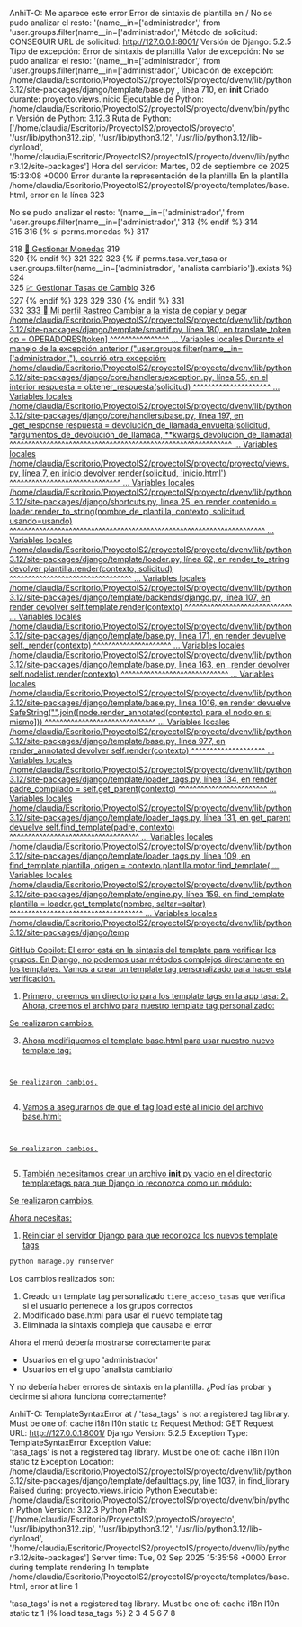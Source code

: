AnhiT-O: Me aparece este error Error de sintaxis de plantilla en /
No se pudo analizar el resto: '(name__in=['administrador',' from 'user.groups.filter(name__in=['administrador','
Método de solicitud:	CONSEGUIR
URL de solicitud:	http://127.0.0.1:8001/
Versión de Django:	5.2.5
Tipo de excepción:	Error de sintaxis de plantilla
Valor de excepción:	
No se pudo analizar el resto: '(name__in=['administrador',' from 'user.groups.filter(name__in=['administrador','
Ubicación de excepción:	/home/claudia/Escritorio/ProyectoIS2/proyectoIS/proyecto/dvenv/lib/python3.12/site-packages/django/template/base.py , línea 710, en __init__
Criado durante:	proyecto.views.inicio
Ejecutable de Python:	/home/claudia/Escritorio/ProyectoIS2/proyectoIS/proyecto/dvenv/bin/python
Versión de Python:	3.12.3
Ruta de Python:	
['/home/claudia/Escritorio/ProyectoIS2/proyectoIS/proyecto',
 '/usr/lib/python312.zip',
 '/usr/lib/python3.12',
 '/usr/lib/python3.12/lib-dynload',
 '/home/claudia/Escritorio/ProyectoIS2/proyectoIS/proyecto/dvenv/lib/python3.12/site-packages']
Hora del servidor:	Martes, 02 de septiembre de 2025 15:33:08 +0000
Error durante la representación de la plantilla
En la plantilla /home/claudia/Escritorio/ProyectoIS2/proyectoIS/proyecto/templates/base.html, error en la línea 323

No se pudo analizar el resto: '(name__in=['administrador',' from 'user.groups.filter(name__in=['administrador','
313	                                    {% endif %}
314	                                    
315	                                    <!-- Gestión de Monedas -->
316	                                    {% si perms.monedas %}
317	                                        <div class="sección-de-administración">
318	                                            <a class="admin-item" href="{% url 'monedas:lista_monedas' %}">💱 Gestionar Monedas</a>
319	                                        </div>
320	                                    {% endif %}
321	
322	                                    <!-- Gestión de Tasas de Cambio -->
323	                                    {% if perms.tasa.ver_tasa or user.groups.filter(name__in=['administrador', 'analista cambiario']).exists %}
324	                                        <div class="sección-de-administración">
325	                                            <a class="admin-item" href="{% url 'tasa:lista_tasas' %}">💹 Gestionar Tasas de Cambio</a>
326	                                        </div>
327	                                    {% endif %}
328	                                </div>
329	                            </div>
330	                        {% endif %}
331	                        
332	                        <a href="{% url 'usuarios:perfil' %}" class="nav-item">
333	                            👤 Mi perfil
Rastreo Cambiar a la vista de copiar y pegar
/home/claudia/Escritorio/ProyectoIS2/proyectoIS/proyecto/dvenv/lib/python3.12/site-packages/django/template/smartif.py, línea 180, en translate_token
            op = OPERADORES[token]
                      ^^^^^^^^^^^^^^^^ …
Variables locales
Durante el manejo de la excepción anterior ("user.groups.filter(name__in=['administrador',"), ocurrió otra excepción:
/home/claudia/Escritorio/ProyectoIS2/proyectoIS/proyecto/dvenv/lib/python3.12/site-packages/django/core/handlers/exception.py, línea 55, en el interior
                respuesta = obtener_respuesta(solicitud)
                               ^^^^^^^^^^^^^^^^^^^^^ …
Variables locales
/home/claudia/Escritorio/ProyectoIS2/proyectoIS/proyecto/dvenv/lib/python3.12/site-packages/django/core/handlers/base.py, línea 197, en _get_response
                respuesta = devolución_de_llamada_envuelta(solicitud, *argumentos_de_devolución_de_llamada, **kwargs_devolución_de_llamada)
                                ^^^^^^^^^^^^^^^^^^^^^^^^^^^^^^^^^^^^^^^^^^^^^^^^^^^^^^^^^^^^ …
Variables locales
/home/claudia/Escritorio/ProyectoIS2/proyectoIS/proyecto/proyecto/views.py, línea 7, en inicio
    devolver render(solicitud, 'inicio.html')
              ^^^^^^^^^^^^^^^^^^^^^^^^^^^^^^ …
Variables locales
/home/claudia/Escritorio/ProyectoIS2/proyectoIS/proyecto/dvenv/lib/python3.12/site-packages/django/shortcuts.py, línea 25, en render
    contenido = loader.render_to_string(nombre_de_plantilla, contexto, solicitud, usando=usando)
                  ^^^^^^^^^^^^^^^^^^^^^^^^^^^^^^^^^^^^^^^^^^^^^^^^^^^^^^^^^^^^^^^^^^^^^ …
Variables locales
/home/claudia/Escritorio/ProyectoIS2/proyectoIS/proyecto/dvenv/lib/python3.12/site-packages/django/template/loader.py, línea 62, en render_to_string
    devolver plantilla.render(contexto, solicitud)
               ^^^^^^^^^^^^^^^^^^^^^^^^^^^^^^^^^ …
Variables locales
/home/claudia/Escritorio/ProyectoIS2/proyectoIS/proyecto/dvenv/lib/python3.12/site-packages/django/template/backends/django.py, línea 107, en render
            devolver self.template.render(contexto)
                        ^^^^^^^^^^^^^^^^^^^^^^^^^^^^^ …
Variables locales
/home/claudia/Escritorio/ProyectoIS2/proyectoIS/proyecto/dvenv/lib/python3.12/site-packages/django/template/base.py, línea 171, en render
                    devuelve self._render(contexto)
                                ^^^^^^^^^^^^^^^^^^^^^ …
Variables locales
/home/claudia/Escritorio/ProyectoIS2/proyectoIS/proyecto/dvenv/lib/python3.12/site-packages/django/template/base.py, línea 163, en _render
        devolver self.nodelist.render(contexto)
                    ^^^^^^^^^^^^^^^^^^^^^^^^^^^^^ …
Variables locales
/home/claudia/Escritorio/ProyectoIS2/proyectoIS/proyecto/dvenv/lib/python3.12/site-packages/django/template/base.py, línea 1016, en render
        devuelve SafeString("".join([node.render_annotated(contexto) para el nodo en sí mismo]))
                                         ^^^^^^^^^^^^^^^^^^^^^^^^^^^^^^ …
Variables locales
/home/claudia/Escritorio/ProyectoIS2/proyectoIS/proyecto/dvenv/lib/python3.12/site-packages/django/template/base.py, línea 977, en render_annotated
            devolver self.render(contexto)
                        ^^^^^^^^^^^^^^^^^^^^ …
Variables locales
/home/claudia/Escritorio/ProyectoIS2/proyectoIS/proyecto/dvenv/lib/python3.12/site-packages/django/template/loader_tags.py, línea 134, en render
        padre_compilado = self.get_parent(contexto)
                               ^^^^^^^^^^^^^^^^^^^^^^^^ …
Variables locales
/home/claudia/Escritorio/ProyectoIS2/proyectoIS/proyecto/dvenv/lib/python3.12/site-packages/django/template/loader_tags.py, línea 131, en get_parent
        devuelve self.find_template(padre, contexto)
                    ^^^^^^^^^^^^^^^^^^^^^^^^^^^^^^^^^^^ …
Variables locales
/home/claudia/Escritorio/ProyectoIS2/proyectoIS/proyecto/dvenv/lib/python3.12/site-packages/django/template/loader_tags.py, línea 109, en find_template
        plantilla, origen = contexto.plantilla.motor.find_template(
                                 …
Variables locales
/home/claudia/Escritorio/ProyectoIS2/proyectoIS/proyecto/dvenv/lib/python3.12/site-packages/django/template/engine.py, línea 159, en find_template
                plantilla = loader.get_template(nombre, saltar=saltar)
                                ^^^^^^^^^^^^^^^^^^^^^^^^^^^^^^^^^^^^ …
Variables locales
/home/claudia/Escritorio/ProyectoIS2/proyectoIS/proyecto/dvenv/lib/python3.12/site-packages/django/temp

GitHub Copilot: El error está en la sintaxis del template para verificar los grupos. En Django, no podemos usar métodos complejos directamente en los templates. Vamos a crear un template tag personalizado para hacer esta verificación.

1. Primero, creemos un directorio para los template tags en la app tasa: 2. Ahora, creemos el archivo para nuestro template tag personalizado: 

Se realizaron cambios.

3. Ahora modifiquemos el template base.html para usar nuestro nuevo template tag: 
```


Se realizaron cambios.


```
4. Vamos a asegurarnos de que el tag load esté al inicio del archivo base.html: 
```


Se realizaron cambios.


```
5. También necesitamos crear un archivo __init__.py vacío en el directorio templatetags para que Django lo reconozca como un módulo: 

Se realizaron cambios.

Ahora necesitas:

1. Reiniciar el servidor Django para que reconozca los nuevos template tags
```bash
python manage.py runserver
```

Los cambios realizados son:

1. Creado un template tag personalizado `tiene_acceso_tasas` que verifica si el usuario pertenece a los grupos correctos
2. Modificado base.html para usar el nuevo template tag
3. Eliminada la sintaxis compleja que causaba el error

Ahora el menú debería mostrarse correctamente para:
- Usuarios en el grupo 'administrador'
- Usuarios en el grupo 'analista cambiario'

Y no debería haber errores de sintaxis en la plantilla. ¿Podrías probar y decirme si ahora funciona correctamente?

AnhiT-O: TemplateSyntaxError at /
'tasa_tags' is not a registered tag library. Must be one of:
cache
i18n
l10n
static
tz
Request Method:	GET
Request URL:	http://127.0.0.1:8001/
Django Version:	5.2.5
Exception Type:	TemplateSyntaxError
Exception Value:	
'tasa_tags' is not a registered tag library. Must be one of:
cache
i18n
l10n
static
tz
Exception Location:	/home/claudia/Escritorio/ProyectoIS2/proyectoIS/proyecto/dvenv/lib/python3.12/site-packages/django/template/defaulttags.py, line 1037, in find_library
Raised during:	proyecto.views.inicio
Python Executable:	/home/claudia/Escritorio/ProyectoIS2/proyectoIS/proyecto/dvenv/bin/python
Python Version:	3.12.3
Python Path:	
['/home/claudia/Escritorio/ProyectoIS2/proyectoIS/proyecto',
 '/usr/lib/python312.zip',
 '/usr/lib/python3.12',
 '/usr/lib/python3.12/lib-dynload',
 '/home/claudia/Escritorio/ProyectoIS2/proyectoIS/proyecto/dvenv/lib/python3.12/site-packages']
Server time:	Tue, 02 Sep 2025 15:35:56 +0000
Error during template rendering
In template /home/claudia/Escritorio/ProyectoIS2/proyectoIS/proyecto/templates/base.html, error at line 1

'tasa_tags' is not a registered tag library. Must be one of: cache i18n l10n static tz
1	{% load tasa_tags %}
2	<!DOCTYPE html>
3	<html lang="es">
4	<head>
5	    <meta charset="UTF-8">
6	    <meta name="viewport" content="width=device-width, initial-scale=1.0">
7	    <title>{% block title %}Global Exchange{% endblock %}</title>
8	    <style>
9	        * {
10	            margin: 0;
11	            padding: 0;
Traceback Switch to copy-and-paste view
/home/claudia/Escritorio/ProyectoIS2/proyectoIS/proyecto/dvenv/lib/python3.12/site-packages/django/template/defaulttags.py, line 1035, in find_library
        return parser.libraries[name]
                     ^^^^^^^^^^^^^^^^^^^^^^ …
Local vars
During handling of the above exception ('tasa_tags'), another exception occurred:
/home/claudia/Escritorio/ProyectoIS2/proyectoIS/proyecto/dvenv/lib/python3.12/site-packages/django/core/handlers/exception.py, line 55, in inner
                response = get_response(request)
                               ^^^^^^^^^^^^^^^^^^^^^ …
Local vars
/home/claudia/Escritorio/ProyectoIS2/proyectoIS/proyecto/dvenv/lib/python3.12/site-packages/django/core/handlers/base.py, line 197, in _get_response
                response = wrapped_callback(request, *callback_args, **callback_kwargs)
                                ^^^^^^^^^^^^^^^^^^^^^^^^^^^^^^^^^^^^^^^^^^^^^^^^^^^^^^^^^^^^ …
Local vars
/home/claudia/Escritorio/ProyectoIS2/proyectoIS/proyecto/proyecto/views.py, line 7, in inicio
    return render(request, 'inicio.html')
              ^^^^^^^^^^^^^^^^^^^^^^^^^^^^^^ …
Local vars
/home/claudia/Escritorio/ProyectoIS2/proyectoIS/proyecto/dvenv/lib/python3.12/site-packages/django/shortcuts.py, line 25, in render
    content = loader.render_to_string(template_name, context, request, using=using)
                  ^^^^^^^^^^^^^^^^^^^^^^^^^^^^^^^^^^^^^^^^^^^^^^^^^^^^^^^^^^^^^^^^^^^^^ …
Local vars
/home/claudia/Escritorio/ProyectoIS2/proyectoIS/proyecto/dvenv/lib/python3.12/site-packages/django/template/loader.py, line 62, in render_to_string
    return template.render(context, request)
               ^^^^^^^^^^^^^^^^^^^^^^^^^^^^^^^^^ …
Local vars
/home/claudia/Escritorio/ProyectoIS2/proyectoIS/proyecto/dvenv/lib/python3.12/site-packages/django/template/backends/django.py, line 107, in render
            return self.template.render(context)
                        ^^^^^^^^^^^^^^^^^^^^^^^^^^^^^ …
Local vars
/home/claudia/Escritorio/ProyectoIS2/proyectoIS/proyecto/dvenv/lib/python3.12/site-packages/django/template/base.py, line 171, in render
                    return self._render(context)
                                ^^^^^^^^^^^^^^^^^^^^^ …
Local vars
/home/claudia/Escritorio/ProyectoIS2/proyectoIS/proyecto/dvenv/lib/python3.12/site-packages/django/template/base.py, line 163, in _render
        return self.nodelist.render(context)
                    ^^^^^^^^^^^^^^^^^^^^^^^^^^^^^ …
Local vars
/home/claudia/Escritorio/ProyectoIS2/proyectoIS/proyecto/dvenv/lib/python3.12/site-packages/django/template/base.py, line 1016, in render
        return SafeString("".join([node.render_annotated(context) for node in self]))
                                         ^^^^^^^^^^^^^^^^^^^^^^^^^^^^^^ …
Local vars
/home/claudia/Escritorio/ProyectoIS2/proyectoIS/proyecto/dvenv/lib/python3.12/site-packages/django/template/base.py, line 977, in render_annotated
            return self.render(context)
                        ^^^^^^^^^^^^^^^^^^^^ …
Local vars
/home/claudia/Escritorio/ProyectoIS2/proyectoIS/proyecto/dvenv/lib/python3.12/site-packages/django/template/loader_tags.py, line 134, in render
        compiled_parent = self.get_parent(context)
                               ^^^^^^^^^^^^^^^^^^^^^^^^ …
Local vars
/home/claudia/Escritorio/ProyectoIS2/proyectoIS/proyecto/dvenv/lib/python3.12/site-packages/django/template/loader_tags.py, line 131, in get_parent
        return self.find_template(parent, context)
                    ^^^^^^^^^^^^^^^^^^^^^^^^^^^^^^^^^^^ …
Local vars
/home/claudia/Escritorio/ProyectoIS2/proyectoIS/proyecto/dvenv/lib/python3.12/site-packages/django/template/loader_tags.py, line 109, in find_template
        template, origin = context.template.engine.find_template(
                                 …
Local vars
/home/claudia/Escritorio/ProyectoIS2/proyectoIS/proyecto/dvenv/lib/python3.12/site-packages/django/template/engine.py, line 159, in find_template
                template = loader.get_template(name, skip=skip)
                                ^^^^^^^^^^^^^^^^^^^^^^^^^^^^^^^^^^^^ …
Local vars
/home/claudia/Escritorio/ProyectoIS2/proyectoIS/proyecto/dvenv/lib/python3.12/site-packages/django/template/loaders/cached.py, line 57, in get_template
            template = super().get_template(template_name, skip)
                           ^^^^^^^^^^^^^^^^^^^^^^^^^^^^^^^^^^^^^^^^^ …
Local vars
/home/claudia/Escritorio/ProyectoIS2/proyectoIS/proyecto/dvenv/lib/python3.12/site-packages/django/template/loaders/base.py, line 28, in get_template
                return Template(
                            …
Local vars
/home/claudia/Escritorio/ProyectoIS2/proyectoIS/proyecto/dvenv/lib/python3.12/site-packages/django/template/base.py, line 154, in __init__
        self.nodelist = self.compile_nodelist()
                             ^^^^^^^^^^^^^^^^^^^^^^^ …
Local vars
/home/claudia/Escritorio/ProyectoIS2/proyectoIS/proyecto/dvenv/lib/python3.12/site-packages/django/template/base.py, line 196, in compile_nodelist
            nodelist = parser.parse()
                            ^^^^^^^^^^^^^^ …
Local vars
/home/claudia/Escritorio/ProyectoIS2/proyectoIS/proyecto/dvenv/lib/python3.12/site-packages/django/template/base.py, line 518, in parse
                    raise self.error(token, e)
                         ^^^^^^^^^^^^^^^^^^^^^^^^^^ …
Local vars
/home/claudia/Escritorio/ProyectoIS2/proyectoIS/proyecto/dvenv/lib/python3.12/site-packages/django/template/base.py, line 516, in parse
                    compiled_result = compile_func(self, token)
                                           ^^^^^^^^^^^^^^^^^^^^^^^^^ …
Local vars
/home/claudia/Escritorio/ProyectoIS2/proyectoIS/proyecto/dvenv/lib/python3.12/site-packages/django/template/defaulttags.py, line 1097, in load
            lib = find_library(parser, name)
                        ^^^^^^^^^^^^^^^^^^^^^^^^^^ 

GitHub Copilot: El error ocurre porque Django no está reconociendo la biblioteca de template tags. Necesitamos hacer algunos ajustes:

1. Primero, vamos a simplificar el enfoque. En lugar de usar template tags personalizados, modificaremos el template para usar una condición más simple: 
```


Se realizaron cambios.


```

```


Se realizaron cambios.


```
2. También vamos a modificar la vista para pasar los grupos del usuario al contexto: 
```


Se realizaron cambios.


```
3. Modifiquemos la vista de lista_tasas en views.py para permitir acceso basado en grupos: 
```


Se realizaron cambios.


```
He realizado los siguientes cambios:

1. Simplificado el template base.html para usar una condición más directa para verificar los grupos del usuario
2. Eliminado el template tag personalizado que estaba causando problemas
3. Modificado la vista inicio para incluir los grupos del usuario en el contexto
4. Actualizado la vista lista_tasas para usar decorador login_required y verificación de grupos

Ahora:
- El menú debería mostrarse para usuarios en los grupos 'administrador' y 'analista cambiario'
- Si un usuario intenta acceder directamente a la URL de tasas sin pertenecer a estos grupos, verá una página de error 403
- No deberías ver el error de template tags

Por favor, prueba nuevamente y dime si ahora funciona correctamente.

AnhiT-O: sigue sin aparecer para el analista cambiario

GitHub Copilot: Vamos a verificar y arreglar esto paso a paso:

1. Primero, revisemos el signals.py de la app tasa para asegurarnos de que los permisos se asignan correctamente: 
```


Se realizaron cambios.


```
2. Ahora actualicemos base.html para hacer la verificación más simple: 
```


Se realizaron cambios.


```
3. Vamos a hacer una verificación rápida del usuario analista. Por favor, ejecuta estos comandos en el shell de Django:

```bash
python manage.py shell
```

Y luego ejecuta:

```python
from django.contrib.auth.models import Group, User, Permission
from django.contrib.contenttypes.models import ContentType
from tasa.models import TasaCambio

# Verificar el grupo analista
grupo_analista = Group.objects.get(name='analista cambiario')
print("Permisos del grupo analista:")
for p in grupo_analista.permissions.all():
    print(f"- {p.codename}")

# Asignar permisos si es necesario
content_type = ContentType.objects.get_for_model(TasaCambio)
permisos_analista = ['ver_tasa', 'editar_tasa']
for codename in permisos_analista:
    perm = Permission.objects.get(content_type=content_type, codename=codename)
    grupo_analista.permissions.add(perm)

print("\nPermisos actualizados del grupo analista:")
for p in grupo_analista.permissions.all():
    print(f"- {p.codename}")
```

4. Ahora vamos a ejecutar las migraciones nuevamente:

```bash
python manage.py makemigrations
python manage.py migrate
```

Los cambios realizados son:

1. Mejorado el signal para asignar permisos, ahora:
   - Primero crea todos los permisos
   - Luego asigna los permisos correctos a cada grupo
   - Maneja mejor los errores

2. Simplificado el template para usar `perms.tasa.ver_tasa`

3. Agregado código para verificar y asignar permisos manualmente si es necesario

¿Podrías intentar:
1. Reiniciar el servidor Django
2. Cerrar sesión y volver a iniciar sesión con el usuario analista
3. Verificar si ahora aparece la opción de tasas?

Si aún no funciona, ¿podrías decirme el nombre de usuario del analista para que podamos verificar sus permisos directamente?